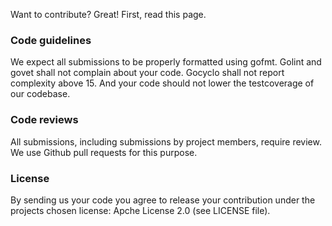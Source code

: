 Want to contribute? Great! First, read this page.

### Code guidelines
We expect all submissions to be properly formatted using gofmt.
Golint and govet shall not complain about your code. Gocyclo shall not report 
complexity above 15. And your code should not lower the testcoverage of our
codebase.

### Code reviews
All submissions, including submissions by project members, require review. We
use Github pull requests for this purpose.

### License
By sending us your code you agree to release your contribution under the projects
chosen license: Apche License 2.0 (see LICENSE file).